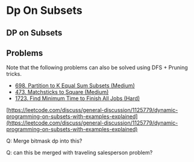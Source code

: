 # Dp On Subsets

## DP on Subsets

## Problems

Note that the following problems can also be solved using DFS + Pruning tricks.

* [698. Partition to K Equal Sum Subsets (Medium)](https://leetcode.com/problems/partition-to-k-equal-sum-subsets/)
* [473. Matchsticks to Square (Medium)](https://leetcode.com/problems/matchsticks-to-square/)
* [1723. Find Minimum Time to Finish All Jobs (Hard)](https://leetcode.com/problems/find-minimum-time-to-finish-all-jobs/)

[https://leetcode.com/discuss/general-discussion/1125779/dynamic-programming-on-subsets-with-examples-explained](https://leetcode.com/discuss/general-discussion/1125779/dynamic-programming-on-subsets-with-examples-explained)

Q: Merge bitmask dp into this?

Q: can this be merged with traveling salesperson problem?
